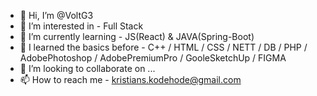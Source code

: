 - 👋 Hi, I’m @VoltG3
- 👀 I’m interested in - Full Stack
- 🌱 I’m currently learning - JS(React) & JAVA(Spring-Boot) 
- 🌱 I learned the basics before - C++ / HTML / CSS / NETT / DB / PHP / AdobePhotoshop / AdobePremiumPro / GooleSketchUp / FIGMA
- 💞️ I’m looking to collaborate on ...
- 📫 How to reach me - kristians.kodehode@gmail.com

<!---
VoltG3/VoltG3 is a ✨ special ✨ repository because its `README.md` (this file) appears on your GitHub profile.
You can click the Preview link to take a look at your changes.
--->
